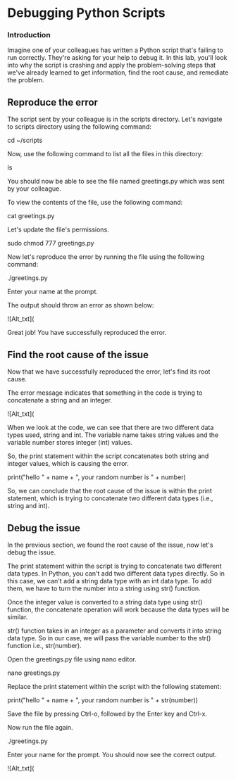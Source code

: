 # Debugging Python Scripts

### Introduction

Imagine one of your colleagues has written a Python script that's failing to run correctly. They're asking for your help to debug it. In this lab, you'll look into why the script is crashing and apply the problem-solving steps that we've already learned to get information, find the root cause, and remediate the problem.

## Reproduce the error
The script sent by your colleague is in the scripts directory. Let's navigate to scripts directory using the following command:

cd ~/scripts

Now, use the following command to list all the files in this directory:

ls

You should now be able to see the file named greetings.py which was sent by your colleague.

To view the contents of the file, use the following command:

cat greetings.py

Let's update the file's permissions.

sudo chmod 777 greetings.py

Now let's reproduce the error by running the file using the following command:

./greetings.py

Enter your name at the prompt.

The output should throw an error as shown below:

![Alt_txt](

Great job! You have successfully reproduced the error.

## Find the root cause of the issue
Now that we have successfully reproduced the error, let's find its root cause.

The error message indicates that something in the code is trying to concatenate a string and an integer.

![Alt_txt](

When we look at the code, we can see that there are two different data types used, string and int. The variable name takes string values and the variable number stores integer (int) values.

So, the print statement within the script concatenates both string and integer values, which is causing the error.

print("hello " + name + ", your random number is " + number)

So, we can conclude that the root cause of the issue is within the print statement, which is trying to concatenate two different data types (i.e., string and int).

## Debug the issue
In the previous section, we found the root cause of the issue, now let's debug the issue.

The print statement within the script is trying to concatenate two different data types. In Python, you can't add two different data types directly. So in this case, we can't add a string data type with an int data type. To add them, we have to turn the number into a string using str() function.

Once the integer value is converted to a string data type using str() function, the concatenate operation will work because the data types will be similar.

str() function takes in an integer as a parameter and converts it into string data type. So in our case, we will pass the variable number to the str() function i.e., str(number).

Open the greetings.py file using nano editor.

nano greetings.py

Replace the print statement within the script with the following statement:

  print("hello " + name + ", your random number is " + str(number))

Save the file by pressing Ctrl-o, followed by the Enter key and Ctrl-x.

Now run the file again.

./greetings.py

Enter your name for the prompt. You should now see the correct output.

![Alt_txt](
